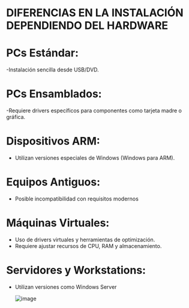#  DIFERENCIAS EN LA INSTALACIÓN DEPENDIENDO DEL HARDWARE

 # PCs Estándar:
-Instalación sencilla desde USB/DVD.
 # PCs Ensamblados:
-Requiere drivers específicos para componentes como tarjeta madre o gráfica.
 # Dispositivos ARM:
- Utilizan versiones especiales de Windows (Windows para ARM).
 # Equipos Antiguos:
- Posible incompatibilidad con requisitos modernos 
# Máquinas Virtuales:
- Uso de drivers virtuales y herramientas de optimización.
- Requiere ajustar recursos de CPU, RAM y almacenamiento.
# Servidores y Workstations:
- Utilizan versiones como Windows Server

  ![image](https://github.com/user-attachments/assets/291b1651-ba26-46b9-9cd9-c72ad13f173c)

